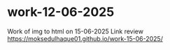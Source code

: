 # work-12-06-2025
Work of img to html on 15-06-2025
Link review
https://moksedulhaque01.github.io/work-15-06-2025/
